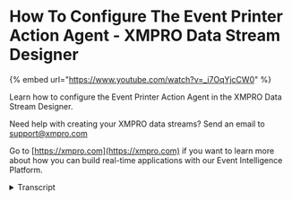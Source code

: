 # How To Configure The Event Printer Action Agent - XMPRO Data Stream Designer
{% embed url="https://www.youtube.com/watch?v=_i7OqYjcCW0" %}

Learn how to configure the Event Printer Action Agent in the XMPRO Data Stream Designer. 

Need help with creating your XMPRO data streams? Send an email to support@xmpro.com 

Go to [https://xmpro.com](https://xmpro.com) if you want to learn more about how you can build real-time applications with our Event Intelligence Platform.
<details>
<summary>Transcript</summary>and we are going to do here is look at

how to set up and configure the event

vendor agent the event printer agent has

been designed to be used mainly for

debugging purposes it allows you to view

data that it receives from another agent

for example a single server context

provider you can either view the data in

a console or using the live view for

this example in an event simulator agent

has been added to the canvas and

configured to generate temperature

readings which will help us demonstrate

how the event printer agent works now go

to the toolbox and search for event

printer you will find it under action

agents click on the agent and drag it to

the canvas default name will be assigned

to this agent to rename the agent click

on the text and start typing click

somewhere else on the canvas now connect

the output in point of the first agent

to the input endpoint of the second and

click Save double-click on your agent

this agent doesn't require you to

configure any additional settings the

only thing you need to do is to make

sure that you're using the correct

collection if not select another

collection from the drop-down and click

apply I'm going to close this page

always make sure that your data stream

is saved to demonstrate how this agent

works I am going to run this stream by

clicking on publish and then I'm going

to view the data by clicking on live

view and selecting my event printer

agent from the list clicking save just

give it a second and you'll see data

start coming through you can expand this

page to see a larger view of the data

you
</details>